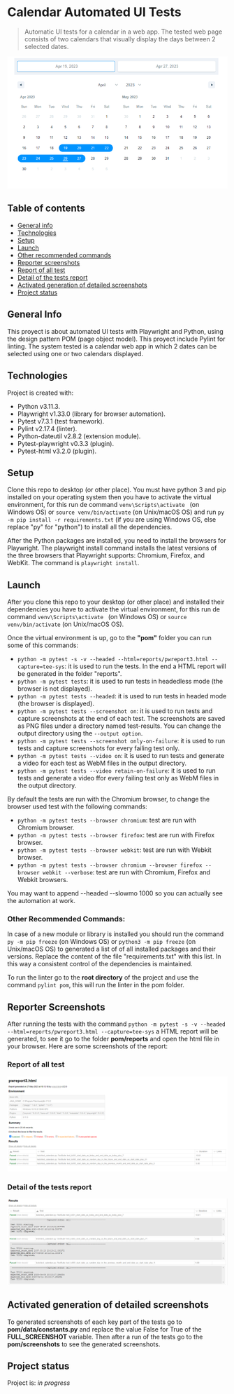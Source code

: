 # Calendar Automated UI Tests
> Automatic UI tests for a calendar in a web app. The tested web page consists of two calendars that visually display the days between 2 selected dates.

![Default calendar](images/calendar-default.png)


## Table of contents
* [General info](#general-info)
* [Technologies](#technologies)
* [Setup](#setup)
* [Launch](#launch)
* [Other recommended commands](#other-recomended-commands)
* [Reporter screenshots](#reporter-screenshots)
* [Report of all test](#all-test-report)
* [Detail of the tests report](#detail-test-report)
* [Activated generation of detailed screenshots](#activated-generation-detailed-screenshots)
* [Project status](#project-status)

## General Info
This proyect is about automated UI tests with Playwright and Python, using the design pattern POM (page object model). This proyect include Pylint for linting. The system tested is a calendar web app in which 2 dates can be selected using one or two calendars displayed.


## Technologies
Project is created with:

- Python v3.11.3.
- Playwright v1.33.0 (library for browser automation).
- Pytest v7.3.1 (test framework).
- Pylint v2.17.4 (linter).
- Python-dateutil v2.8.2 (extension module).
- Pytest-playwright v0.3.3 (plugin).
- Pytest-html v3.2.0 (plugin).


## Setup
Clone this repo to desktop (or other place). You must have python 3 and pip installed on your operating system then you have to activate the virtual environment, for this run de command `venv\Scripts\activate ` (on Windows OS) or `source venv/bin/activate` (on Unix/macOS OS) and run `py -m pip install -r requirements.txt` (if you are using Windows OS, else replace "py" for "python") to install all the dependencies.

After the Python packages are installed, you need to install the browsers for Playwright. The playwright install command installs the latest versions of the three browsers that Playwright supports: Chromium, Firefox, and WebKit. The command is `playwright install`.

## Launch
After you clone this repo to your desktop (or other place) and installed their dependencies you have to activate the virtual environment, for this run de command `venv\Scripts\activate ` (on Windows OS) or `source venv/bin/activate` (on Unix/macOS OS).

Once the virtual environment is up, go to the **"pom"** folder you can run some of this commands:

- `python -m pytest -s -v --headed --html=reports/pwreport3.html --capture=tee-sys`: it is used to run the tests. In the end a HTML report will be generated in the folder "reports".
- `python -m pytest tests`: it is used to run tests in headedless mode (the browser is not displayed).
- `python -m pytest tests --headed`: it is used to run tests in headed mode (the browser is displayed).
- `python -m pytest tests --screenshot on`: it is used to run tests and capture screenshots at the end of each test. The screenshots are saved as PNG files under a directory named test-results. You can change the output directory using the `--output option`.
- `python -m pytest tests --screenshot only-on-failure`: it is used to run tests and capture screenshots for every failing test only.
- `python -m pytest tests --video on`: it is used to run tests and generate a video for each test as WebM files in the output directory. 
- `python -m pytest tests --video retain-on-failure`: it is used to run tests and generate a video ffor every failing test only as WebM files in the output directory. 

By default the tests are run with the Chromium browser, to change the browser used test with the following commands:

- `python -m pytest tests --browser chromium`: test are run with Chromium browser.
- `python -m pytest tests --browser firefox`: test are run with Firefox browser.
- `python -m pytest tests --browser webkit`: test are run with Webkit browser.
- `python -m pytest tests --browser chromium --browser firefox --browser webkit --verbose`: test are run with Chromium, Firefox and Webkit browsers.

You may want to append --headed --slowmo 1000 so you can actually see the automation at work.

### Other Recommended Commands:
In case of a new module or library is installed you should run the command `py -m pip freeze` (on Windows OS) or `python3 -m pip freeze` (on Unix/macOS OS) to generated a list of  of all installed packages and their versions. Replace the content of the file "requirements.txt" with this list. In this way a consistent control of the dependencies is maintained.

To run the linter go to the **root directory** of the project and use the command `pylint pom`, this will run the linter in the pom folder.

## Reporter Screenshots
After running the tests with the command `python -m pytest -s -v --headed --html=reports/pwreport3.html --capture=tee-sys` a HTML report will be generated, to see it go to the folder **pom/reports** and open the html file in your browser. Here are some screenshots of the report:
### Report of all test
![Report of all test](images/html-report.png)

### Detail of the tests report
![Detail of the tests report](images/html-report-test-detail.png)

## Activated generation of detailed screenshots
To generated screenshots of each key part of the tests go to **pom/data/constants.py** and replace the value False for True of the **FULL_SCREENSHOT** variable. Then after a run of the tests go to the **pom/screenshots** to see the generated screenshots.

## Project status
Project is: _in progress_ 





